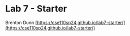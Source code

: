 # Lab 7 - Starter
Brenton Dunn [https://cse110sp24.github.io/lab7-starter/](https://cse110sp24.github.io/lab7-starter/)

